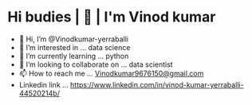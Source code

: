 


#  Hi budies | :wave: |  I'm Vinod kumar




























- 👋 Hi, I’m @Vinodkumar-yerraballi
- 👀 I’m interested in ... data science 
- 🌱 I’m currently learning ... python
- 💞️ I’m looking to collaborate on ... data scientist 
- 📫 How to reach me ... Vinodkumar9676150@gmail.com
- Linkedin link ... https://www.linkedin.com/in/vinod-kumar-yerraballi-44520214b/


<!---
Vinodkumar-yerraballi/Vinodkumar-yerraballi is a ✨ special ✨ repository because its `README.md` (this file) appears on your GitHub profile.
You can click the Preview link to take a look at your changes.
--->


